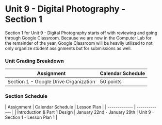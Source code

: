 # Unit 9 - Digital Photography - Section 1

Section 1 for Unit 9 - Digital Photography starts off with reviewing and going through Google Classroom. Because we are now in the Computer Lab for the remainder of the year, Google Classroom will be heavily utilized to not only organize student assignments but for submissions as well.

### Unit Grading Breakdown

| Assignment  | Calendar Schedule |
| ------------- | ------------- |
| Section 1 - Google Drive Organization  | 50 points   |

### Section Schedule

| Assignment  | Calendar Schedule | Lesson Plan  |
| ------------- | ------------- |
| Introduction & Part 1 Design  | January 22nd - January 29th   | Unit 9 - Section 1 - Lesson Plan 1   |
